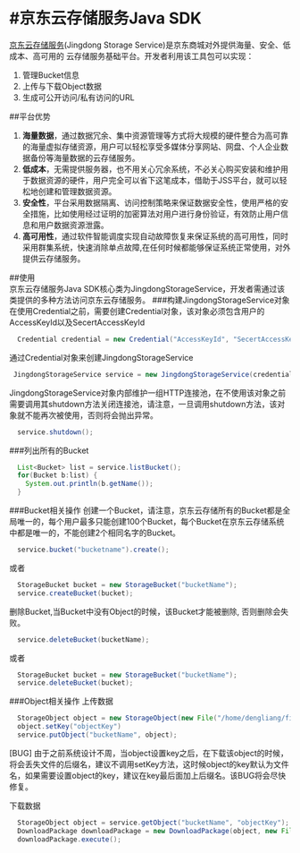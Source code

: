 #京东云存储服务Java SDK
============
  [京东云存储服务](http://www.jcloud.com/)(Jingdong Storage Service)是京东商城对外提供海量、安全、低成本、高可用的
  云存储服务基础平台。开发者利用该工具包可以实现：
  1. 管理Bucket信息
  2. 上传与下载Object数据
  3. 生成可公开访问/私有访问的URL
  
##平台优势
  1.  <b>海量数据</b>，通过数据冗余、集中资源管理等方式将大规模的硬件整合为高可靠的海量虚拟存储资源，用户可以轻松享受多媒体分享网站、网盘、个人企业数据备份等海量数据的云存储服务。
  2.  <b>低成本</b>，无需提供服务器，也不用关心冗余系统，不必关心购买安装和维护用于数据资源的硬件，用户完全可以省下这笔成本，借助于JSS平台，就可以轻松地创建和管理数据资源。
  3.  <b>安全性</b>，平台采用数据隔离、访问控制策略来保证数据安全性，使用严格的安全措施，比如使用经过证明的加密算法对用户进行身份验证，有效防止用户信息和用户数据资源泄露。
  4.  <b>高可用性</b>，通过软件智能调度实现自动故障恢复来保证系统的高可用性，同时采用群集系统，快速消除单点故障,在任何时候都能够保证系统正常使用，对外提供云存储服务。

##使用  
  京东云存储服务Java SDK核心类为JingdongStorageService，开发者需通过该类提供的多种方法访问京东云存储服务。
###构建JingdongStorageService对象
  在使用Credential之前，需要创建Credential对象，该对象必须包含用户的AccessKeyId以及SecertAccessKeyId
```java
  Credential credential = new Credential("AccessKeyId", "SecertAccessKeyId");
```
  通过Credential对象来创建JingdongStorageService
```java
 JingdongStorageService service = new JingdongStorageService(credential);
```
JingdongStorageService对象内部维护一组HTTP连接池，在不使用该对象之前需要调用其shutdown方法关闭连接池，请注意，一旦调用shutdown方法，该对象就不能再次被使用，否则将会抛出异常。
```java
  service.shutdown();
```
###列出所有的Bucket
```java
  List<Bucket> list = service.listBucket();
  for(Bucket b:list) {
  	System.out.println(b.getName());
  }
```
###Bucket相关操作
创建一个Bucket，请注意，京东云存储所有的Bucket都是全局唯一的，每个用户最多只能创建100个Bucket，每个Bucket在京东云存储系统中都是唯一的，不能创建2个相同名字的Bucket。
```java
  service.bucket("bucketname").create();
```
或者
```java
  StorageBucket bucket = new StorageBucket("bucketName");
  service.createBucket(bucket);
```
删除Bucket,当Bucket中没有Object的时候，该Bucket才能被删除, 否则删除会失败。
```java
  service.deleteBucket(bucketName);
```
或者
```java
  StorageBucket bucket = new StorageBucket("bucketName");
  service.deleteBucket(bucket);
```
###Object相关操作
上传数据
```java
  StorageObject object = new StorageObject(new File("/home/dengliang/file.tar"));
  object.setKey("objectKey")
  service.putObject("bucketName", object);
```
  [BUG] 由于之前系统设计不周，当object设置key之后，在下载该object的时候，将会丢失文件的后缀名，建议不调用setKey方法，这时候object的key默认为文件名，如果需要设置object的key，建议在key最后面加上后缀名。该BUG将会尽快修复。

下载数据
```java
  StorageObject object = service.getObject("bucketName", "objectKey");
  DownloadPackage downloadPackage = new DownloadPackage(object, new File("/home/dengliang/file.tar"));
  downloadPackage.execute();
```
